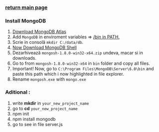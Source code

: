 ### [return main page](../README.md)

### Install MongoDB
1. [Download MongoDB Atlas](https://www.mongodb.com/download-center?jmp=nav#community)
1. Add `MongoDB` in enviroment variables => [/bin in PATH.](https://github.com/NicolaiCushnir/learn-mongodb/blob/master/docs/PATH.md)
1. Scrie in consolă `mkdir C:/data/db`.
1. [Now Download MongoDB Shell](https://www.mongodb.com/try/download/shell)
1. Dezarhivează `mongosh-1.8.0-win32-x64.zip` undeva, macar si in downloads.
1. Go to from `mongosh-1.8.0-win32-x64` in `bin` folder and copy all files.
1. Important! Now, go to `C:\Program Files\MongoDB\Server\6.0\bin` and paste this path which i now highlighted in file explorer.
1. Rename `mongosh.exe` with `mongo.exe`

### Aditional :
1. write **mkdir** in `your_new_project_name`
1. go to **cd** `your_new_project_name`
1. npm init
1. npm install mongodb
1. go to see in file server.js